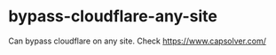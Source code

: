 # bypass-cloudflare-any-site
Can bypass cloudflare on any site. Check https://www.capsolver.com/ 











                                                                           